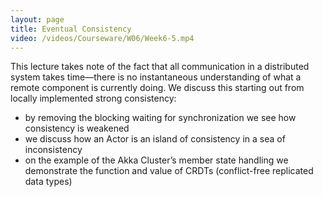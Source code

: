 ```yaml
---
layout: page
title: Eventual Consistency
video: /videos/Courseware/W06/Week6-5.mp4
---
```


This lecture takes note of the fact that all communication in a distributed system takes time—there is no instantaneous understanding of what a remote component is currently doing. We discuss this starting out from locally implemented strong consistency:

* by removing the blocking waiting for synchronization we see how consistency is weakened
* we discuss how an Actor is an island of consistency in a sea of inconsistency
* on the example of the Akka Cluster’s member state handling we demonstrate the function and value of CRDTs (conflict-free replicated data types)
